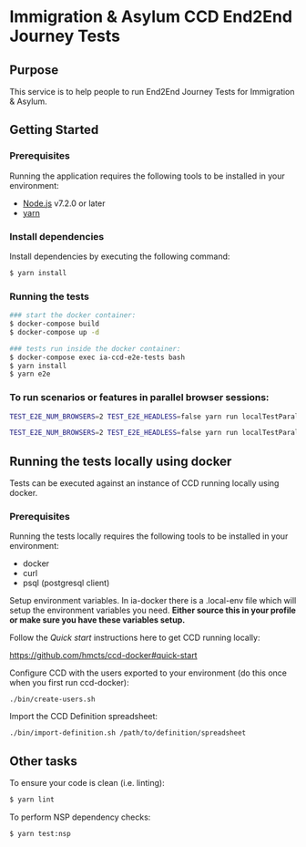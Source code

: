 # Immigration & Asylum CCD End2End Journey Tests


## Purpose

This service is to help people to run End2End Journey Tests for Immigration & Asylum.


## Getting Started

### Prerequisites

Running the application requires the following tools to be installed in your environment:

  * [Node.js](https://nodejs.org/) v7.2.0 or later
  * [yarn](https://yarnpkg.com/)

### Install dependencies

Install dependencies by executing the following command:

 ```bash
$ yarn install
 ```

### Running the tests

 ```bash
### start the docker container:
$ docker-compose build
$ docker-compose up -d

### tests run inside the docker container:
$ docker-compose exec ia-ccd-e2e-tests bash
$ yarn install
$ yarn e2e
 ```

### To run scenarios or features in parallel browser sessions:
```bash
TEST_E2E_NUM_BROWSERS=2 TEST_E2E_HEADLESS=false yarn run localTestParallelScenarios "--cucumberOpts.tags=@share-a-case or @RIA-585"

TEST_E2E_NUM_BROWSERS=2 TEST_E2E_HEADLESS=false yarn run localTestParallelScenarios "--cucumberOpts.tags=@share-a-case or @RIA-585"
```
## Running the tests locally using docker

Tests can be executed against an instance of CCD running locally using docker.

### Prerequisites

Running the tests locally requires the following tools to be installed in your environment:

  * docker
  * curl
  * psql (postgresql client)

Setup environment variables. In ia-docker there is a .local-env file which will setup the environment variables you 
need. **Either source this in your profile or make sure you have these variables setup.**

Follow the *Quick start* instructions here to get CCD running locally:

https://github.com/hmcts/ccd-docker#quick-start

Configure CCD with the users exported to your environment (do this once when you first run ccd-docker):

```./bin/create-users.sh```

Import the CCD Definition spreadsheet:

```./bin/import-definition.sh /path/to/definition/spreadsheet```

## Other tasks

To ensure your code is clean (i.e. linting):

 ```bash
$ yarn lint
 ```

To perform NSP dependency checks:

 ```bash
$ yarn test:nsp
 ```
